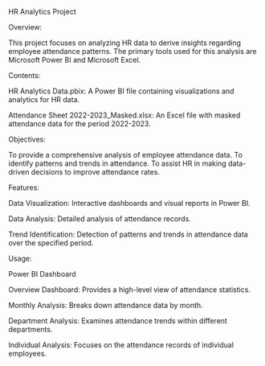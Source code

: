 HR Analytics Project

Overview:

This project focuses on analyzing HR data to derive insights regarding employee attendance patterns. The primary tools used for this analysis are Microsoft Power BI and Microsoft Excel.

Contents:

HR Analytics Data.pbix: A Power BI file containing visualizations and analytics for HR data.

Attendance Sheet 2022-2023_Masked.xlsx: An Excel file with masked attendance data for the period 2022-2023.

Objectives:

To provide a comprehensive analysis of employee attendance data. To identify patterns and trends in attendance. To assist HR in making data-driven decisions to improve attendance rates.

Features:

Data Visualization: Interactive dashboards and visual reports in Power BI.

Data Analysis: Detailed analysis of attendance records.

Trend Identification: Detection of patterns and trends in attendance data over the specified period.

Usage:

Power BI Dashboard

Overview Dashboard: Provides a high-level view of attendance statistics.

Monthly Analysis: Breaks down attendance data by month.

Department Analysis: Examines attendance trends within different departments.

Individual Analysis: Focuses on the attendance records of individual employees.
